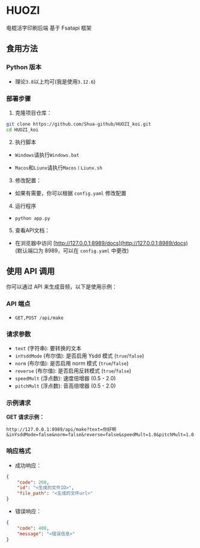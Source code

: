 
# HUOZI
电棍活字印刷后端
基于 Fsatapi 框架
## 食用方法
### Python 版本
- 理论`3.8`以上均可(我是使用`3.12.6`)
### 部署步骤
1. 克隆项目仓库：
```bash
git clone https://github.com/Shua-github/HUOZI_koi.git
cd HUOZI_koi
```
2. 执行脚本
- `Windows`请执行`Windows.bat`

- `Macos`和`Liunx`请执行`Macos丨Liunx.sh`

3. 修改配置：
- 如果有需要，你可以根据 `config.yaml` 修改配置

4. 运行程序
- ```python app.py```

5. 查看API文档：
- 在浏览器中访问 [http://127.0.0.1:8989/docs](http://127.0.0.1:8989/docs) (默认端口为 8989，可以在 `config.yaml` 中更改)


## 使用 API 调用
你可以通过 API 来生成音频，以下是使用示例：
### API 端点
- `GET,POST /api/make`

### 请求参数
- `text` (字符串): 要转换的文本
- `inYsddMode` (布尔值): 是否启用 Ysdd 模式 (`true`/`false`)
- `norm` (布尔值): 是否启用 norm 模式 (`true`/`false`)
- `reverse` (布尔值): 是否启用反转模式 (`true`/`false`)
- `speedMult` (浮点数): 速度倍增器 (0.5 - 2.0)
- `pitchMult` (浮点数): 音高倍增器 (0.5 - 2.0)
### 示例请求
**GET 请求示例：**
```
http://127.0.0.1:8989/api/make?text=你好啊&inYsddMode=false&norm=false&reverse=false&speedMult=1.0&pitchMult=1.0
```
### 响应格式
- 成功响应：
```json
{
    "code": 200,
    "id": "<生成的文件ID>",
    "file_path": "<生成的文件url>"
}
```
- 错误响应：
```json
{
    "code": 400,
    "message": "<错误信息>"
}
```